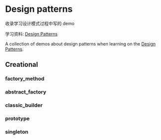 # Design patterns

收录学习设计模式过程中写的 demo

学习资料: [Design Patterns](https://refactoring.guru/design-patterns)

A collection of demos about design patterns when learning on the [Design Patterns](https://refactoring.guru/design-patterns).

## Creational

### factory_method

### abstract_factory

### classic_builder

### prototype

### singleton
